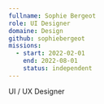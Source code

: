 ```yaml
---
fullname: Sophie Bergeot
role: UI Designer
domaine: Design
github: sophiebergeot
missions:
  - start: 2022-02-01
    end: 2022-08-01
    status: independent
---
```


UI / UX Designer
